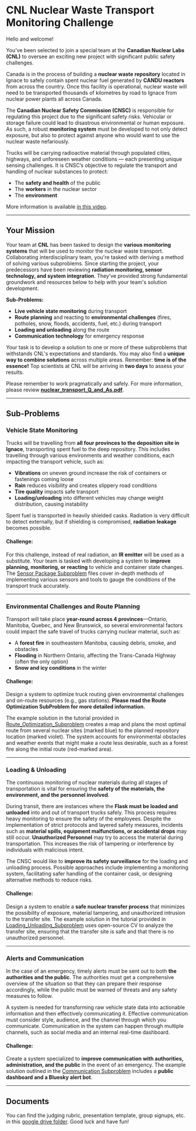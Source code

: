 # CNL Nuclear Waste Transport Monitoring Challenge

Hello and welcome!  

You’ve been selected to join a special team at the **Canadian Nuclear Labs (CNL)** to oversee an exciting new project with significant public safety challenges.  

Canada is in the process of building a **nuclear waste repository** located in Ignace to safely contain spent nuclear fuel generated by **CANDU reactors** from across the country. Once this facility is operational, nuclear waste will need to be transported thousands of kilometres by road to Ignace from nuclear power plants all across Canada.  

The **Canadian Nuclear Safety Commission (CNSC)** is responsible for regulating this project due to the significant safety risks. Vehicular or storage failure could lead to disastrous environmental or human exposure. As such, a robust **monitoring system** must be developed to not only detect exposure, but also to protect against anyone who would want to use the nuclear waste nefariously.  

Trucks will be carrying radioactive material through populated cities, highways, and unforeseen weather conditions — each presenting unique sensing challenges. It is CNSC’s objective to regulate the transport and handling of nuclear substances to protect:  

- The **safety and health** of the public  
- The **workers** in the nuclear sector  
- The **environment**

More information is available [in this video](https://www.youtube.com/watch_popup?v=DTEPPzmhYks).

---

## Your Mission  

Your team at **CNL** has been tasked to design the **various monitoring systems** that will be used to monitor the nuclear waste transport. Collaborating interdisciplinary team, you're tasked with deriving a method of solving various subproblems. Since starting the project, your predecessors have been reviewing **radiation monitoring, sensor technology, and system integration**. They’ve provided strong fundamental groundwork and resources below to help with your team's solution development.  

**Sub-Problems:**  
- **Live vehicle state monitoring** during transport 
- **Route planning** and reacting to **environmental challenges** (fires, potholes, snow, floods, accidents, fuel, etc.) during transport  
- **Loading and unloading** along the route  
- **Communication technology** for emergency response  

Your task is to develop a solution to one or more of these subproblems that withstands CNL's expectations and standards. You may also find a **unique way to combine solutions** across multiple areas. Remember: **time is of the essence!** Top scientists at CNL will be arriving in **two days** to assess your results.

Please remember to work pragmatically and safely. For more information, please review **[nuclear_transport_Q_and_As.pdf](https://github.com/IdeasClinicUWaterloo/F25-NuclearIC/blob/main/nuclear_transport_Q_and_As.pdf)**.

---

## Sub-Problems  

### Vehicle State Monitoring  

Trucks will be travelling from **all four provinces to the deposition site in Ignace**, transporting spent fuel to the deep repository. This includes travelling through various environments and weather conditions, each impacting the transport vehicle, such as:  

- **Vibrations** on uneven ground increase the risk of containers or fastenings coming loose  
- **Rain** reduces visibility and creates slippery road conditions  
- **Tire quality** impacts safe transport  
- **Loading/unloading** into different vehicles may change weight distribution, causing instability  

Spent fuel is transported in heavily shielded casks. Radiation is very difficult to detect externally, but if shielding is compromised, **radiation leakage** becomes possible.  

#### Challenge:
For this challenge, instead of real radiation, an **IR emitter** will be used as a substitute. Your team is tasked with developing a system to **improve planning, monitoring, or reacting** to vehicle and container state changes. The [Sensor Package Subproblem](https://github.com/IdeasClinicUWaterloo/F25-NuclearIC/tree/main/Sensor%20Package%20Subproblem) files cover in-depth methods of implementing various sensors and tools to gauge the conditions of the transport truck accurately. 

---

### Environmental Challenges and Route Planning  

Transport will take place **year-round across 4 provinces**—Ontario, Manitoba, Quebec, and New Brunswick, so several environmental factors could impact the safe travel of trucks carrying nuclear material, such as:

- A **forest fire** in southeastern Manitoba, causing debris, smoke, and obstacles  
- **Flooding** in Northern Ontario, affecting the Trans-Canada Highway (often the only option)  
- **Snow and icy conditions** in the winter  

#### Challenge: 
Design a system to optimize truck routing given environmental challenges and on-route resources (e.g., gas stations).
**Please read the Route Optimization SubProblem for more detailed information.**

The example solution in the tutorial provided in [Route_Optimization_Subproblem](https://github.com/IdeasClinicUWaterloo/F25-NuclearIC/tree/main/Route_Optimization_Subproblem) creates a map and plans the most optimal route from several nuclear sites (marked blue) to the planned repository location (marked violet). The system accounts for environmental obstacles and weather events that might make a route less desirable, such as a forest fire along the initial route (red-marked area).

---

### Loading & Unloading  

The continuous monitoring of nuclear materials during all stages of transportation is vital for ensuring the **safety of the materials, the environment, and the personnel involved**.  

During transit, there are instances where the **Flask must be loaded and unloaded** into and out of transport trucks safely. This process requires heavy monitoring to ensure the safety of the employees. Despite the implementation of strict protocols and layered safety measures, incidents such as **material spills, equipment malfunctions, or accidental drops** may still occur.  **Unauthorized Personnel** may try to access the material during transportation. This increases the risk of tampering or interference by individuals with malicious intent.  

The CNSC would like to **improve its safety surveillance** for the loading and unloading process. Possible approaches include implementing a monitoring system, facilitating safer handling of the container cask, or designing alternative methods to reduce risks.  

#### Challenge:  
Design a system to enable a **safe nuclear transfer process** that minimizes the possibility of exposure, material tampering, and unauthorized intrusion to the transfer site. The example solution in the tutorial provided in [Loading_Unloading_Subproblem](https://github.com/IdeasClinicUWaterloo/F25-NuclearIC/tree/main/Loading_Unloading_Subproblem) uses open-source CV to analyze the transfer site, ensuring that the transfer site is safe and that there is no unauthorized personnel. 

---

### Alerts and Communication 
In the case of an emergency, timely alerts must be sent out to both **the authorities and the public**. The authorities must get a comprehensive overview of the situation so that they can prepare their response accordingly, while the public must be warned of threats and any safety measures to follow. 

A system is needed for transforming raw vehicle state data into actionable information and then effectively communicating it. Effective communication must consider style, audience, and the channel through which you communicate. Communication in the system can happen through multiple channels, such as social media and an internal real-time dashboard.  

#### Challenge:  
Create a system specialized to **improve communication with authorities, administration, and the public** in the event of an emergency. The example solution outlined in the [Communication Subproblem](https://github.com/IdeasClinicUWaterloo/F25-NuclearIC/tree/main/Communication_Subproblem) includes a **public dashboard and a Bluesky alert bot**. 

---

## Documents
You can find the judging rubric, presentation template, group signups, etc. in this [google drive folder](https://drive.google.com/drive/folders/1HSpPK-RUN6NwezttZxGLrhhvPRYHUJKT?usp=sharing). 
Good luck and have fun!
